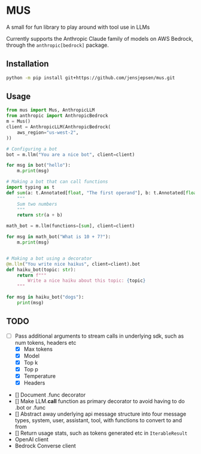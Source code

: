 # MUS

A small for fun library to play around with tool use in LLMs

Currently supports the Anthropic Claude family of models on AWS Bedrock, through the `anthropic[bedrock]` package.

## Installation
```bash
python -m pip install git+https://github.com/jensjepsen/mus.git
```

## Usage
```python
from mus import Mus, AnthropicLLM
from anthropic import AnthropicBedrock
m = Mus()
client = AnthropicLLM(AnthropicBedrock(
    aws_region="us-west-2",
))

# Configuring a bot
bot = m.llm("You are a nice bot", client=client)

for msg in bot("hello"):
    m.print(msg)

# Making a bot that can call functions
import typing as t
def sum(a: t.Annotated[float, "The first operand"], b: t.Annotated[float, "The second operand"]):
    """
    Sum two numbers
    """
    return str(a + b)

math_bot = m.llm(functions=[sum], client=client)

for msg in math_bot("What is 10 + 7?"):
    m.print(msg)


# Making a bot using a decorator
@m.llm("You write nice haikus", client=client).bot
def haiku_bot(topic: str):
    return f"""
        Write a nice haiku about this topic: {topic}
    """

for msg in haiku_bot("dogs"):
    print(msg)
```


## TODO
- [ ] Pass additional arguments to stream calls in underlying sdk, such as num tokens, headers etc
    - [X] Max tokens
    - [X] Model
    - [X] Top k
    - [X] Top p
    - [X] Temperature
    - [X] Headers
- [] Document .func decorator
- [] Make LLM.__call__ function as primary decorator to avoid having to do .bot or .func
- [] Abstract away underlying api message structure into four message types, system, user, assistant, tool, with functions to convert to and from
- [] Return usage stats, such as tokens generated etc in `IterableResult`
- OpenAI client
- Bedrock Converse client
